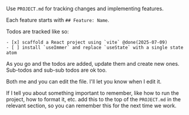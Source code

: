 Use `PROJECT.md` for tracking changes and implementing features.

Each feature starts with `## Feature: Name`.

Todos are tracked like so:
```
- [x] scaffold a React project using `vite` @done(2025-07-09)
- [ ] install `useImmer` and replace `useState` with a single state atom
```
As you go and the todos are added, update them and create new ones. Sub-todos and sub-sub todos are ok too.

Both me and you can edit the file. I'll let you know when I edit it.

If I tell you about something important to remember, like how to run the project, how to format it, etc. add this to the top of the `PROJECT.md` in the relevant section, so you can remember this for the next time we work.

